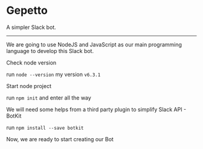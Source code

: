 # Gepetto

A simpler Slack bot.

---

We are going to use NodeJS and JavaScript as our main programming language to develop this Slack bot.

Check node version

run `node --version` my version `v6.3.1`

Start node project

run `npm init` and enter all the way

We will need some helps from a third party plugin to simplify Slack API - BotKit

run `npm install --save botkit`

Now, we are ready to start creating our Bot
